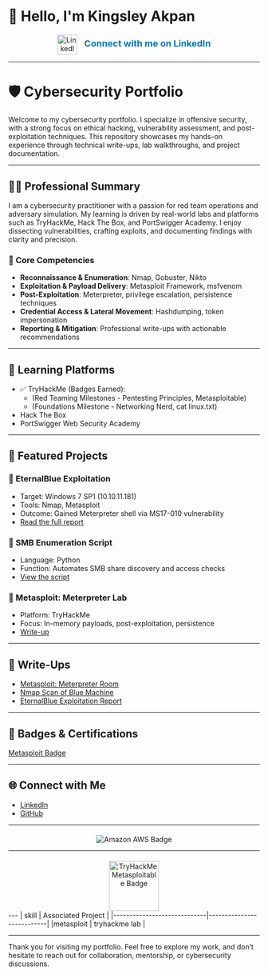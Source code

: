 # 👋 Hello, I'm Kingsley Akpan

<!-- LinkedIn Profile Embed -->
<div style="text-align: center; margin-top: 20px;">
  <a href="https://www.linkedin.com/in/kingsleyakpan/" target="_blank" style="text-decoration: none;">
    <img src="https://cdn-icons-png.flaticon.com/512/174/174857.png" alt="LinkedIn" width="40" height="40" style="vertical-align: middle; margin-right: 10px;">
    <span style="font-size: 18px; font-weight: bold; color: #0077b5;">Connect with me on LinkedIn</span>
  </a>
</div>

---

# 🛡️ Cybersecurity Portfolio

Welcome to my cybersecurity portfolio. I specialize in offensive security, with a strong focus on ethical hacking, vulnerability assessment, and post-exploitation techniques. This repository showcases my hands-on experience through technical write-ups, lab walkthroughs, and project documentation.

---

## 👨‍💻 Professional Summary

I am a cybersecurity practitioner with a passion for red team operations and adversary simulation. My learning is driven by real-world labs and platforms such as TryHackMe, Hack The Box, and PortSwigger Academy. I enjoy dissecting vulnerabilities, crafting exploits, and documenting findings with clarity and precision.

### 🔧 Core Competencies
- **Reconnaissance & Enumeration**: Nmap, Gobuster, Nikto  
- **Exploitation & Payload Delivery**: Metasploit Framework, msfvenom  
- **Post-Exploitation**: Meterpreter, privilege escalation, persistence techniques  
- **Credential Access & Lateral Movement**: Hashdumping, token impersonation  
- **Reporting & Mitigation**: Professional write-ups with actionable recommendations  

---

## 🧠 Learning Platforms
- ✅ TryHackMe
  (Badges Earned):
    - (Red Teaming Milestones - Pentesting Principles, Metasploitable)
    - (Foundations Milestone - Networking Nerd, cat linux.txt)
- Hack The Box
- PortSwigger Web Security Academy

---

## 📂 Featured Projects

### 🔐 EternalBlue Exploitation
- Target: Windows 7 SP1 (10.10.11.181)
- Tools: Nmap, Metasploit
- Outcome: Gained Meterpreter shell via MS17-010 vulnerability
- [Read the full report](https://github.com/cybmeadow/EternalBlue-Exploitation)

### 🧪 SMB Enumeration Script
- Language: Python
- Function: Automates SMB share discovery and access checks
- [View the script](scripts/smb_enum.py)

### 🧠 Metasploit: Meterpreter Lab
- Platform: TryHackMe
- Focus: In-memory payloads, post-exploitation, persistence
- [Write-up]()

---

## 📝 Write-Ups
- [Metasploit: Meterpreter Room](metasploit-meterpreter-writeup.md)  
- [Nmap Scan of Blue Machine](blue-nmap-scan.md)  
- [EternalBlue Exploitation Report](reports/eternalblue-report.pdf)

---

## 🏅 Badges & Certifications
[Metasploit Badge](tryhackme-badges/metasploit-badge.png)  
<!-- Add more badges or certification logos here -->

---

## 🌐 Connect with Me
- [LinkedIn](https://www.linkedin.com/in/kingsleyakpan)
- [GitHub](https://github.com/cybmeadow)


---
<div style="text-align: center; margin-top: 20px;">
  <img 
    src="https://img.shields.io/badge/-Amazon%20AWS-FF9900?style=for-the-badge&logo=Amazon%20AWS&logoColor=white" 
    alt="Amazon AWS Badge" 
  />
</div>

---

<div style="text-align: center; margin-top: 20px;">
  <a href="https://tryhackme.com/Cybmeadow" target="_blank">
    <img 
      src="https://tryhackme.com/Cybmeadow/badges/metasploitable?utm_source=whatsapp&utm_medium=social&utm_campaign=social_share&utm_content=badge" 
      alt="TryHackMe Metasploitable Badge" 
      style="height: 100px;"
    />
  </a>
</div>
---
| skill                       | Associated Project        |
|-----------------------------|---------------------------|
|metasploit                   |  tryhackme lab            |

---
Thank you for visiting my portfolio. Feel free to explore my work, and don’t hesitate to reach out for collaboration, mentorship, or cybersecurity discussions.
